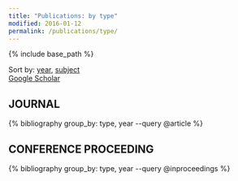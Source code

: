 ```yaml
---
title: "Publications: by type"
modified: 2016-01-12
permalink: /publications/type/
---
```


{% include base_path %}

Sort by: [year](/publications/), [subject](/publications/subject)  
[Google Scholar](https://scholar.google.com/citations?user=yU33tGsAAAAJ&hl=en&oi=ao)

## JOURNAL

{% bibliography group_by: type, year --query @article %}

## CONFERENCE PROCEEDING

{% bibliography group_by: type, year --query @inproceedings %}
